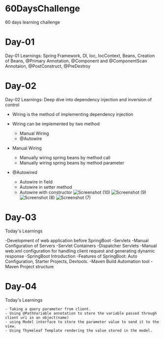 # 60DaysChallenge
60 days learning challenge 

# Day-01
 Day-01 Learnings: Spring Framework, DI, Ioc, IocContext, Beans, Creation of Beans, @Primary Annotation, @Component and @ComponentScan Annotaion, @PostConstruct, @PreDestroy

# Day-02
 Day-02 Learnings: Deep dive into dependency injection and inversion of control
 - Wiring is the method of implementing dependency injection
 - Wiring can be implemented by two method
    - Manual Wiring
    - @Autowire
 - Manual Wiring
   - Manually wiring spring beans by method call
   - Manually wiring spring beans by method parameter

 - @Autowired
   - Autowire in field
   - Autowire in setter method
   - Autowire with constructor
![Screenshot (10)](https://github.com/Satishlm10/60DaysChallenge/assets/82279173/34c0bb16-8654-49fc-91e9-399f650eea29)
![Screenshot (9)](https://github.com/Satishlm10/60DaysChallenge/assets/82279173/aed2f5f5-2ed1-4076-8d16-a6da245dc640)
![Screenshot (8)](https://github.com/Satishlm10/60DaysChallenge/assets/82279173/0bc77c40-92cb-4c95-8b52-689e4979886f)
![Screenshot (7)](https://github.com/Satishlm10/60DaysChallenge/assets/82279173/d96aab13-b412-4eaa-bf33-7728150f7e5e)

# Day-03
 Today's Learnings

  -Development of web application before SpringBoot
  -Servlets
  -Manual Configuration of Servers
  -Servlet Containers
  -Dispatcher Servlets
  -Manual web.xml configuration for handling client request and generating dynamic response
  -SpringBoot Introduction
  -Features of SpringBoot: Auto Configuration, Starter Projects, Devtools.
  -Maven Build Automation tool
  -Maven Project structure

# Day-04
 Today's Learnings

    - Taking a query parameter from client.
    - Using @PathVariable annotation to store the variable passed through client uri in an object(name)
    - using Model interface to store the parameter value to send it to the view.
    - Using Thymeleaf Template rendering the value stored in the model.
